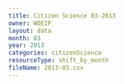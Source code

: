 ```yaml
---
title: Citizen Science 03-2013
owner: WOEIP
layout: data
month: 03
year: 2013
categories: citizenScience
resourceType: shift_by_month
fileName: 2013-03.csv
---
```

